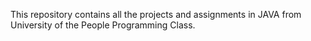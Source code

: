 This repository contains all the projects and assignments in JAVA from University of the People Programming Class.

